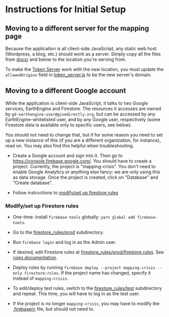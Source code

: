 # Instructions for Initial Setup

## Moving to a different server for the mapping page

Because the application is all client-side JavaScript, any static web host
(Wordpress, a blog, etc.) should work as a server. Simply copy all the files
from [docs/](./docs) and below to the location you're serving from.

To make the [Token Server](./token_server/README.md) work with the new location,
you must update the `allowedOrigins` field in
[token_server.js](./token_server/token_server.js) to be the new server's domain.

## Moving to a different Google account

While the application is client-side JavaScript, it talks to two Google
services, EarthEngine and Firestore. The resources it accesses are owned by
`gd-earthengine-user@givedirectly.org`, but can be accessed by any
EarthEngine-whitelisted user, and by any Google user, respectively (some
Firestore data is available only to specific users, see below).

You should not need to change that, but if for some reason you need to set up a
new instance of this (if you are a different organization, for instance), read
on. You may also find this helpful when troubleshooting.

* Create a Google account and sign into it. Then go to
  https://console.firebase.google.com/. You should have to create a project.
  Currently, the project is "mapping-crisis". You don't need to enable Google
  Analytics or anything else fancy: we are only using this as data storage. Once
  the project is created, click on "Database" and "Create database".

* Follow instructions to
[modify/set up firestore rules](#modifyset-up-firestore-rules)
### Modify/set up Firestore rules

* One-time: install `firebase-tools` globally: `yarn global add firebase-tools`.

* Go to the [firestore_rules/prod](./firestore_rules/prod) subdirectory.

* Run `firebase login` and log in as the Admin user.

* If desired, edit Firestore rules at
  [firestore_rules/prod/firestore.rules](./firestore_rules/prod/firestore.rules).
  See
  [rules documentation](https://firebase.google.com/docs/firestore/security/rules-structure).

* Deploy rules by running
  `firebase deploy --project mapping-crisis --only firestore:rules`. If
  the project name has changed, specify it instead of `mapping-crisis`.

* To edit/deploy test rules, switch to the
  [firestore_rules/test](./firestore_rules/test) subdirectory and repeat. This
  time, you will have to log in as the test user.

* If the project is no longer `mapping-crisis`, you may have to modify the
  [.firebaserc](./firestore_rules/prod/.firebaserc) file, but should not need
  to.